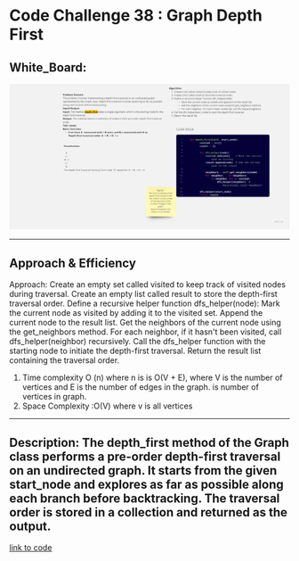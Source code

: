 # Code Challenge 38 : Graph Depth First
 
## White_Board:
![](cc38.jpg)

---
## Approach & Efficiency
Approach:
Create an empty set called visited to keep track of visited nodes during traversal.
Create an empty list called result to store the depth-first traversal order.
Define a recursive helper function dfs_helper(node):
Mark the current node as visited by adding it to the visited set.
Append the current node to the result list.
Get the neighbors of the current node using the get_neighbors method.
For each neighbor, if it hasn't been visited, call dfs_helper(neighbor) recursively.
Call the dfs_helper function with the starting node to initiate the depth-first traversal.
Return the result list containing the traversal order.
1. Time complexity O (n) where n is is O(V + E), where V is the number of vertices and E is the number of edges in the graph. is number of 
vertices in graph.
2. Space Complexity :O(V) where v is all vertices 
----
Description:
The depth_first method of the Graph class performs a pre-order depth-first traversal on an undirected graph. It starts from the given start_node and explores as far as possible along each branch before backtracking. The traversal order is stored in a collection and returned as the output.
---
[link to code](depth.py)